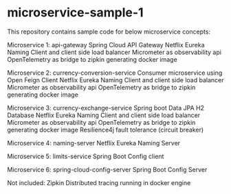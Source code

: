 # microservice-sample-1
This repository contains sample code for below microservice concepts:

Microservice 1: api-gateway
Spring Cloud API Gateway
Netflix Eureka Naming Client and client side load balancer
Micrometer as observability api
OpenTelemetry as bridge to zipkin
generating docker image

Microservice 2: currency-conversion-service
Consumer microservice using Open Feign Client
Netflix Eureka Naming Client and client side load balancer
Micrometer as observability api
OpenTelemetry as bridge to zipkin
generating docker image

Microservice 3: currency-exchange-service
Spring boot Data JPA
H2 Database
Netflix Eureka Naming Client and client side load balancer
Micrometer as observability api
OpenTelemetry as bridge to zipkin
generating docker image
Resilience4j fault tolerance (circuit breaker)

Microservice 4: naming-server
Netflix Eureka Naming Server

Microservice 5: limits-service
Spring Boot Config client

Microservice 6: spring-cloud-config-server
Spring Boot Config Server


Not included:
Zipkin Distributed tracing running in docker engine
